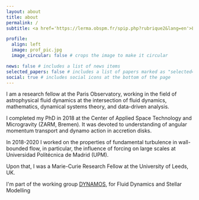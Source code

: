 ```yaml
---
layout: about
title: about
permalink: /
subtitle: <a href='https://lerma.obspm.fr/spip.php?rubrique2&lang=en'>LERMA, l'Observatoire de Paris</a>, 77 Av. Denfert-Rochereau, Paris, France

profile:
  align: left
  image: prof_pic.jpg
  image_circular: false # crops the image to make it circular

news: false # includes a list of news items
selected_papers: false # includes a list of papers marked as "selected={true}"
social: true # includes social icons at the bottom of the page
---
```


I am a research fellow at the Paris Observatory, working in the field of astrophysical fluid dynamics at the intersection of fluid dynamics, mathematics, dynamical systems theory, and data-driven analysis.

I completed my PhD  in 2018 at the Center of Applied Space Technology and Microgravity (ZARM, Bremen). It was devoted to understanding of angular momentum transport and dynamo action in accretion disks.

In 2018-2020 I worked on the properties of fundamental turbulence in wall-bounded flow, in particular, the influence of forcing on large scales at Universidad Politécnica de Madrid (UPM).

Upon that, I was a Marie-Curie Research Fellow at the University of Leeds, UK.

I'm part of the working group <a href='https://dynamos.obspm.fr/'>DYNAMOS</a>, for Fluid Dynamics and Stellar Modelling
